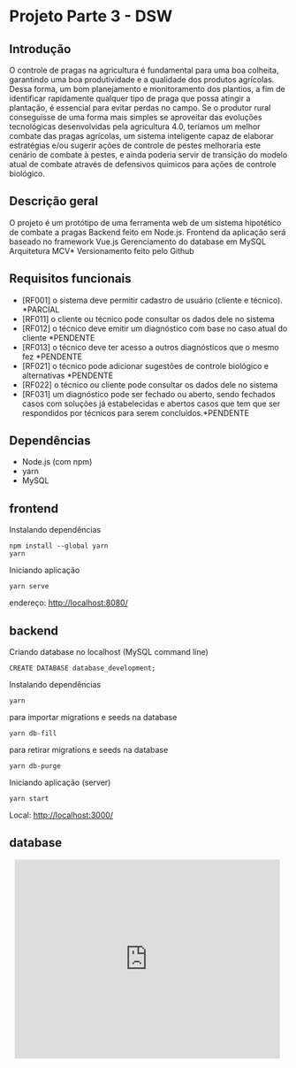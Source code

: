 <!DOCTYPE html>
<html lang="pt-br">
<head>
<meta charset="UTF-8">
<meta name="viewport" content="width=device-width, initial-scale=1.0">
<title>Projeto Parte 3 - DSW</title>
</head>
<body>

<h1>Projeto Parte 3 - DSW</h1>

<h2>Introdução</h2>

<p>O controle de pragas na agricultura é fundamental para uma boa colheita, garantindo uma boa produtividade e a qualidade dos produtos agrícolas. Dessa forma, um bom planejamento e monitoramento dos plantios, a fim de identificar rapidamente qualquer tipo de praga que possa atingir a plantação, é essencial para evitar perdas no campo. Se o produtor rural conseguisse de uma forma mais simples se aproveitar das evoluções tecnológicas desenvolvidas pela agricultura 4.0, teríamos um melhor combate das pragas agrícolas, um sistema inteligente capaz de elaborar estratégias e/ou sugerir ações de controle de pestes melhoraria este cenário de combate à pestes, e ainda poderia servir de transição do modelo atual de combate através de defensivos químicos para ações de controle biológico.</p>

<h2>Descrição geral</h2>

<p>O projeto é um protótipo de uma ferramenta web de um sistema hipotético de combate a pragas Backend feito em Node.js. Frontend da aplicação será baseado no framework Vue.js Gerenciamento do database em MySQL Arquitetura MCV* Versionamento feito pelo Github</p>

<h2>Requisitos funcionais</h2>

<ul>
<li>[RF001] o sistema deve permitir cadastro de usuário (cliente e técnico). *PARCIAL</li>
<li>[RF011] o cliente ou técnico pode consultar os dados dele no sistema</li>
<li>[RF012] o técnico deve emitir um diagnóstico com base no caso atual do cliente *PENDENTE</li>
<li>[RF013] o técnico deve ter acesso a outros diagnósticos que o mesmo fez *PENDENTE</li>
<li>[RF021] o técnico pode adicionar sugestões de controle biológico e alternativas *PENDENTE</li>
<li>[RF022] o técnico ou cliente pode consultar os dados dele no sistema</li>
<li>[RF031] um diagnóstico pode ser fechado ou aberto, sendo fechados casos com soluções já estabelecidas e abertos casos que tem que ser respondidos por técnicos para serem concluídos.*PENDENTE</li>
</ul>

<h2>Dependências</h2>

<ul>
<li>Node.js (com npm)</li>
<li>yarn</li>
<li>MySQL</li>
</ul>

<h2>frontend</h2>

<p>Instalando dependências</p>
<pre><code>npm install --global yarn
yarn
</code></pre>

<p>Iniciando aplicação</p>
<pre><code>yarn serve
</code></pre>

<p>endereço: <a href="http://localhost:8080/">http://localhost:8080/</a></p>

<h2>backend</h2>

<p>Criando database no localhost (MySQL command line)</p>
<pre><code>CREATE DATABASE database_development;
</code></pre>

<p>Instalando dependências</p>
<pre><code>yarn
</code></pre>

<p>para importar migrations e seeds na database</p>
<pre><code>yarn db-fill
</code></pre>

<p>para retirar migrations e seeds na database</p>
<pre><code>yarn db-purge
</code></pre>

<p>Iniciando aplicação (server)</p>
<pre><code>yarn start
</code></pre>

<p>Local: <a href="http://localhost:3000/">http://localhost:3000/</a></p>

<h2>database</h2>

<div style="width: 480px; height: 360px; margin: 10px; position: relative;">
  <iframe allowfullscreen frameborder="0" style="width:480px; height:360px" src="https://lucid.app/documents/embedded/29ec6c17-e044-4e8c-bade-e8c58644e056" id="OaBkVo2Y5SEi"></iframe>
</div>

</body>
</html>
